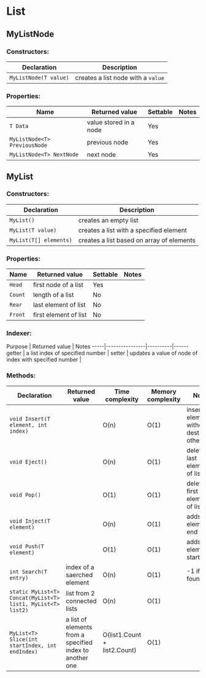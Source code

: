 # List

## MyListNode<T>

### Constructors:
Declaration | Description
------------|------------
`MyListNode(T value)` | creates a list node with a `value`

### Properties:
Name | Returned value | Settable | Notes
-----|----------------|----------|------
`T Data` | value stored in a node | Yes |
`MyListNode<T> PreviousNode` | previous node | Yes |
`MyListNode<T> NextNode` | next node | Yes |

## MyList<T>

### Constructors:
Declaration | Description
------------|------------
`MyList()` | creates an empty list
`MyList(T value)` | creates a list with a specified element
`MyList(T[] elements)` | creates a list based on array of elements

### Properties:
Name | Returned value | Settable | Notes
-----|----------------|----------|------
`Head` | first node of a list | Yes |
`Count` | length of a list | No |
`Rear` | last element of list | No |
`Front` | first element of list | No |

### Indexer:
Purpose | Returned value  | Notes
-----|----------------|----------|------
getter | a list index of specified number |
setter | updates a value of node of index with specified number |

### Methods:

Declaration | Returned value | Time complexity | Memory complexity | Notes
------------|----------------|-----------------|-------------------|------
`void Insert(T element, int index)` |  | O(n) | O(1) | inserts an element without destroying others
`void Eject()` | | O(n) | O(1) | deletes last element of list
`void Pop()` | | O(1) | O(1) | deletes first element of list
`void Inject(T element)` | | O(n) | O(1) | adds an element to end of list
`void Push(T element)` | | O(1) | O(1) | adds an element to start of list
`int Search(T entry)` | index of a saerched element | O(n) | O(1) | -1 if not found
`static MyList<T> Concat(MyList<T> list1, MyList<T> list2)` | list from 2 connected lists | O(n) | O(1)
`MyList<T> Slice(int startIndex, int endIndex)` | a list of elements from a specified index to another one | O(list1.Count + list2.Count) | O(1)

